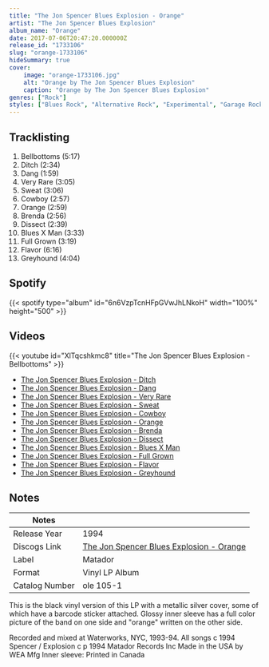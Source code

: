 ```yaml
---
title: "The Jon Spencer Blues Explosion - Orange"
artist: "The Jon Spencer Blues Explosion"
album_name: "Orange"
date: 2017-07-06T20:47:20.000000Z
release_id: "1733106"
slug: "orange-1733106"
hideSummary: true
cover:
    image: "orange-1733106.jpg"
    alt: "Orange by The Jon Spencer Blues Explosion"
    caption: "Orange by The Jon Spencer Blues Explosion"
genres: ["Rock"]
styles: ["Blues Rock", "Alternative Rock", "Experimental", "Garage Rock"]
---
```


## Tracklisting
1. Bellbottoms (5:17)
2. Ditch (2:34)
3. Dang (1:59)
4. Very Rare (3:05)
5. Sweat (3:06)
6. Cowboy (2:57)
7. Orange (2:59)
8. Brenda (2:56)
9. Dissect (2:39)
10. Blues X Man (3:33)
11. Full Grown (3:19)
12. Flavor (6:16)
13. Greyhound (4:04)


## Spotify
{{< spotify type="album" id="6n6VzpTcnHFpGVwJhLNkoH" width="100%" height="500" >}}



## Videos
{{< youtube id="XlTqcshkmc8" title="The Jon Spencer Blues Explosion - Bellbottoms" >}}
- [The Jon Spencer Blues Explosion - Ditch](https://www.youtube.com/watch?v=E5aZEHN4Z5I)
- [The Jon Spencer Blues Explosion - Dang](https://www.youtube.com/watch?v=3fQY7uFTfVI)
- [The Jon Spencer Blues Explosion - Very Rare](https://www.youtube.com/watch?v=KkSPNkAl3WY)
- [The Jon Spencer Blues Explosion - Sweat](https://www.youtube.com/watch?v=tHi5sdlhpjw)
- [The Jon Spencer Blues Explosion - Cowboy](https://www.youtube.com/watch?v=il9MDvx_lO4)
- [The Jon Spencer Blues Explosion - Orange](https://www.youtube.com/watch?v=Z1r2fUb_zdc)
- [The Jon Spencer Blues Explosion - Brenda](https://www.youtube.com/watch?v=tpdZkryLPBY)
- [The Jon Spencer Blues Explosion - Dissect](https://www.youtube.com/watch?v=tW9mbgss86Q)
- [The Jon Spencer Blues Explosion - Blues X Man](https://www.youtube.com/watch?v=zVrXDFJ3--0)
- [The Jon Spencer Blues Explosion - Full Grown](https://www.youtube.com/watch?v=KM_DSCHjrf4)
- [The Jon Spencer Blues Explosion - Flavor](https://www.youtube.com/watch?v=30agmBTJivQ)
- [The Jon Spencer Blues Explosion - Greyhound](https://www.youtube.com/watch?v=292BRuSe47o)

## Notes
| Notes          |             |
| ---------------| ----------- |
| Release Year   | 1994 |
| Discogs Link   | [The Jon Spencer Blues Explosion - Orange](https://www.discogs.com/release/1733106-The-Jon-Spencer-Blues-Explosion-Orange) |
| Label          | Matador |
| Format         | Vinyl LP Album |
| Catalog Number | ole 105-1 |

This is the black vinyl version of this LP with a metallic silver cover, some of which have a barcode sticker attached.
Glossy inner sleeve has a full color picture of the band on one side and "orange" written on the other side.

Recorded and mixed at Waterworks, NYC, 1993-94.
All songs c 1994 Spencer / Explosion
c p 1994 Matador Records Inc
Made in the USA by WEA Mfg
Inner sleeve: Printed in Canada
